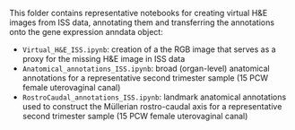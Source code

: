 This folder contains representative notebooks for creating virtual H&E images from ISS data, annotating them and transferring the annotations onto the gene expression anndata object:

- `Virtual_H&E_ISS.ipynb`: creation of a the RGB image that serves as a proxy for the missing H&E image in ISS data
- `Anatomical_annotations_ISS.ipynb`: broad (organ-level) anatomical annotations for a representative second trimester sample (15 PCW female uterovaginal canal)
- `RostroCaudal_annotations_ISS.ipynb`: landmark anatomical annotations used to construct the Müllerian rostro-caudal axis for a representative second trimester sample (15 PCW female uterovaginal canal)

